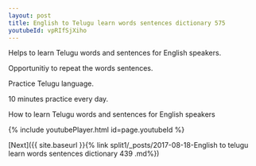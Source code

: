 ```yaml
---
layout: post
title: English to Telugu learn words sentences dictionary 575 
youtubeId: vpRIfSjXiho
---
```

 
 
Helps to learn Telugu words and sentences for English speakers.

Opportunitiy to repeat the words sentences. 

Practice Telugu language. 
 
10 minutes practice every day. 
 
How to learn Telugu words and sentences for English speakers 
 
{% include youtubePlayer.html id=page.youtubeId %}
 
 
[Next]({{ site.baseurl }}{% link  split1/_posts/2017-08-18-English to telugu learn words sentences dictionary 439 .md%})
 
